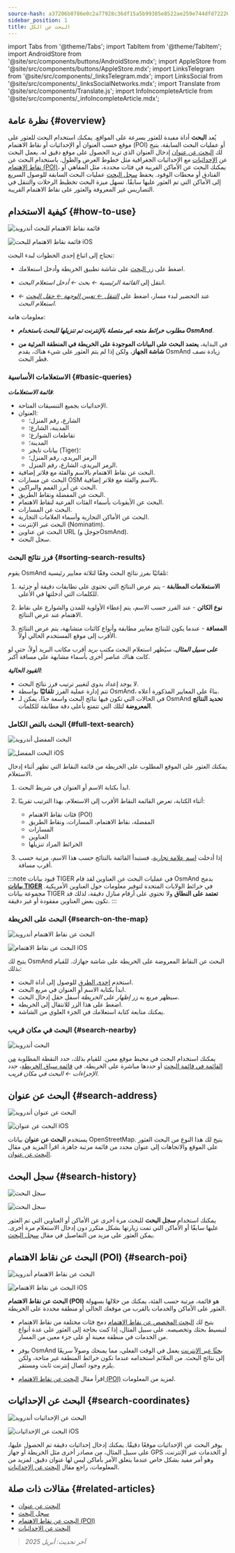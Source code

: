 ```yaml
---
source-hash: a37206b0786e0c2a77928c36df15a5b99385e8522ae259e744dfd7222696eb76
sidebar_position: 1
title: البحث عن الكل
---
```

import Tabs from '@theme/Tabs';
import TabItem from '@theme/TabItem';
import AndroidStore from '@site/src/components/buttons/AndroidStore.mdx';
import AppleStore from '@site/src/components/buttons/AppleStore.mdx';
import LinksTelegram from '@site/src/components/_linksTelegram.mdx';
import LinksSocial from '@site/src/components/_linksSocialNetworks.mdx';
import Translate from '@site/src/components/Translate.js';
import InfoIncompleteArticle from '@site/src/components/_infoIncompleteArticle.mdx';

<InfoIncompleteArticle/>

## نظرة عامة {#overview}

يُعد **البحث** أداة مفيدة للعثور بسرعة على المواقع. يمكنك استخدام البحث للعثور على موقع حسب العنوان أو الإحداثيات أو نقاط الاهتمام (POI) أو عمليات البحث السابقة. يتيح لك [البحث عن عنوان](#search-address) إدخال العنوان الذي تريد الحصول على موقع دقيق له. يعمل البحث عن [الإحداثيات](#search-coordinates) مع الإحداثيات الجغرافية مثل خطوط العرض والطول. باستخدام البحث عن [نقاط الاهتمام (POI)](#search-poi)، يمكنك البحث عن الأماكن القريبة في فئات محددة، مثل المقاهي أو الفنادق أو محطات الوقود. يحفظ [سجل البحث](#search-history) عمليات البحث السابقة للوصول السريع إلى الأماكن التي تم العثور عليها سابقًا. تسهل ميزة البحث تخطيط الرحلات والتنقل في التضاريس غير المعروفة والعثور على نقاط الاهتمام القريبة.

## كيفية الاستخدام {#how-to-use}

<Tabs groupId="operating-systems" queryString="current-os">

<TabItem value="android" label="أندرويد">

![قائمة نقاط الاهتمام للبحث أندرويد](@site/static/img/search/poi_list_android.png)

</TabItem>

<TabItem value="ios" label="iOS">

![قائمة نقاط الاهتمام للبحث iOS](@site/static/img/search/poi_list_1_ios.png)

</TabItem>

</Tabs>

تحتاج إلى اتباع إحدى الخطوات لبدء البحث:

- اضغط على [زر البحث](../widgets/map-buttons.md#search) على شاشة تطبيق الخريطة وأدخل استعلامك.

- انتقل إلى *القائمة الرئيسية ← بحث ← أدخل استعلام البحث*.

- عند التحضير لبدء مسار، اضغط على [*التنقل ← تعيين الوجهة ← حقل البحث*](../navigation/setup/route-navigation.md#set-target-point) *← استعلام البحث*.

معلومات هامة:

- ***مطلوب خرائط متجه غير متصلة بالإنترنت تم تنزيلها للبحث باستخدام OsmAnd***.

- في البداية، **يعتمد البحث على البيانات الموجودة على الخريطة في المنطقة المرئية من شاشة الجهاز**، ولكن إذا لم يتم العثور على شيء هناك، يقدم OsmAnd زيادة نصف قطر البحث.

### الاستعلامات الأساسية {#basic-queries}

***قائمة الاستعلامات***:

- الإحداثيات بجميع التنسيقات المتاحة.
- العنوان:
    - الشارع، رقم المنزل؛
    - المدينة، الشارع؛
    - تقاطعات الشوارع؛
    - المدينة؛
    - بيانات تايجر (Tiger)؛
    - الرمز البريدي، رقم المنزل؛
    - الرمز البريدي، الشارع، رقم المنزل.
- البحث عن نقاط الاهتمام بالاسم والفئة مع فلاتر إضافية.
- البحث عن مسارات OSM بالاسم والفئة مع فلاتر إضافية.
- البحث عن أبرز القمم والبراكين.
- البحث عن المفضلة ونقاط الطريق.
- البحث عن الأيقونات بأسماء الفئات الفرعية لنقاط الاهتمام.
- البحث عن المسارات.
- البحث عن الأماكن التجارية وأسماء العلامات التجارية.
- البحث عبر الإنترنت (Nominatim).
- البحث عن عناوين URL (جوجل وOsmAnd).
- سجل البحث.

<!--
***التنسيقات المدعومة***:

يمكن استخدام ***العلامات*** كاستعلام بحث. تتكون من ***مفتاح وقيمة***، على سبيل المثال:
*addr:street=StreetName*.
لتجنب الارتباك، يتم أحيانًا إحاطة المفتاح أو القيمة بعلامات اقتباس: **key="value" أو "key"="value"**. علامات الاقتباس وعلامة التساوي ليست جزءًا من محتوى العلامة.
-->

### فرز نتائج البحث {#sorting-search-results}

يقوم OsmAnd تلقائيًا بفرز نتائج البحث وفقًا لثلاثة معايير رئيسية:

1. **الاستعلامات المطابقة** - يتم عرض النتائج التي تحتوي على تطابقات دقيقة أو جزئية للكلمات التي أدخلتها في الأعلى.

2. **نوع الكائن** - عند الفرز حسب الاسم، يتم إعطاء الأولوية للمدن والشوارع على نقاط الاهتمام عند عرض النتائج.

3. **المسافة** - عندما يكون للنتائج معايير مطابقة وأنواع كائنات متشابهة، يتم عرض النتائج الأقرب إلى موقع المستخدم الحالي أولاً.

***على سبيل المثال***، سيُظهر استعلام البحث *مكتب بريد* أقرب مكاتب البريد أولاً، حتى لو كانت هناك عناصر أخرى بأسماء مشابهة على مسافة أكبر.

***القيود الحالية:***

- لا يوجد إعداد يدوي لتغيير ترتيب فرز نتائج البحث.
- تتم إدارة عملية الفرز **تلقائيًا** بواسطة OsmAnd، بناءً على المعايير المذكورة أعلاه.
- في الحالات التي تكون فيها نتائج البحث واسعة جدًا، يمكن لـ OsmAnd **تحديد النتائج المعروضة** لتلك التي تتمتع بأعلى دقة مطابقة للكلمات.

### البحث بالنص الكامل {#full-text-search}

<Tabs groupId="operating-systems" queryString="current-os">

<TabItem value="android" label="أندرويد">

![البحث المفضل أندرويد](@site/static/img/search/favorite_search_android.png)

</TabItem>

<TabItem value="ios" label="iOS">

![البحث المفضل iOS](@site/static/img/search/favorite_search_ios.png)

</TabItem>

</Tabs>

يمكنك العثور على الموقع المطلوب على الخريطة من قائمة النقاط التي تظهر أثناء إدخال الاستعلام.

1. ابدأ بكتابة الاسم أو العنوان في شريط البحث.

2. أثناء الكتابة، تعرض القائمة النقاط الأقرب إلى الاستعلام، بهذا الترتيب تقريبًا:
    - فئات نقاط الاهتمام (POI)
    - المفضلة، نقاط الاهتمام، المسارات، ونقاط الطريق
    - المسارات
    - العناوين
    - الخرائط المراد تنزيلها

3. إذا أدخلت [اسم علامة تجارية](../search/search-poi.md#how-to-use)، فستبدأ القائمة بالنتائج حسب هذا الاسم، مرتبة حسب أقرب مسافة.

:::note قيود بيانات TIGER في عمليات البحث عن العناوين
لقد قام OsmAnd بدمج [**بيانات TIGER**](../../technical/algorithms/trace-address-search-issues.md#trace-address-search-issues#us-address-search-and-tiger-data) في خرائط الولايات المتحدة لتوفير معلومات حول العناوين الأمريكية. مجموعة بيانات TIGER **تعتمد على النطاق** ولا تحتوي على أرقام منازل دقيقة، لذلك قد تكون بعض العناوين مفقودة أو غير دقيقة.
:::

### البحث على الخريطة {#search-on-the-map}

<Tabs groupId="operating-systems" queryString="current-os">

<TabItem value="android" label="أندرويد">

![البحث عن نقاط الاهتمام أندرويد](@site/static/img/search/poi_overlay_android.png)

</TabItem>

<TabItem value="ios" label="iOS">

![البحث عن نقاط الاهتمام iOS](@site/static/img/search/poi_overlay_ios.png)

</TabItem>

</Tabs>

يتيح لك OsmAnd البحث عن النقاط المعروضة على الخريطة على شاشة جهازك. للقيام بذلك:

- استخدم [إحدى الطرق](#how-to-use) للوصول إلى أداة البحث.
- ابدأ بكتابة الاسم أو العنوان في مربع البحث.
- سيظهر مربع به زر *إظهار على الخريطة* أسفل حقل إدخال البحث.
- اضغط على هذا الزر للانتقال إلى الخريطة.
- يمكنك متابعة كتابة استعلامك في الجزء العلوي من الشاشة.

### البحث في مكان قريب {#search-nearby}

![البحث أندرويد](@site/static/img/search/search_all_near_location_andr.png)

يمكنك استخدام البحث في محيط موقع معين. للقيام بذلك، حدد النقطة المطلوبة [من القائمة في قائمة البحث](#full-text-search) أو حددها مباشرة على الخريطة. في [قائمة سياق الخريطة](../map/map-context-menu.md#actions)، حدد *الإجراءات ← البحث في مكان قريب*.

## البحث عن عنوان {#search-address}

<Tabs groupId="operating-systems" queryString="current-os">

<TabItem value="android" label="أندرويد">

![البحث عن عنوان أندرويد](@site/static/img/search/search_address_2_andr.png)

</TabItem>

<TabItem value="ios" label="iOS">

![البحث عن عنوان iOS](@site/static/img/search/street_search_ios.png)

</TabItem>

</Tabs>

يستخدم **البحث عن عنوان** بيانات OpenStreetMap. يتيح لك هذا النوع من البحث العثور على الموقع والاتجاهات إلى عنوان محدد من قائمة مرتبة جاهزة. اقرأ المزيد في مقال [البحث عن عنوان](./search-address.md).

## سجل البحث {#search-history}

<Tabs groupId="operating-systems" queryString="current-os">

<TabItem value="android" label="أندرويد">

![سجل البحث](@site/static/img/search/history_search_android.png)

</TabItem>

<TabItem value="ios" label="iOS">

![سجل البحث](@site/static/img/search/history_search_ios.png)

</TabItem>

</Tabs>

يمكنك استخدام **سجل البحث** للبحث مرة أخرى عن الأماكن أو العناوين التي تم العثور عليها سابقًا أو الأماكن التي تمت زيارتها بشكل متكرر دون إدخال الاستعلام مرة أخرى. يمكن العثور على مزيد من التفاصيل في مقال [سجل البحث](./search-history.md).

## البحث عن نقاط الاهتمام (POI) {#search-poi}

<Tabs groupId="operating-systems" queryString="current-os">

<TabItem value="android" label="أندرويد">

![البحث عن نقاط الاهتمام أندرويد](@site/static/img/search/search_poi_categoties_andr.png)

</TabItem>

<TabItem value="ios" label="iOS">

![البحث عن نقاط الاهتمام iOS](@site/static/img/search/search_poi_categoties_1_ios.png)

</TabItem>

</Tabs>

**البحث عن نقاط الاهتمام (POI)** هو قائمة، مرتبة حسب الفئة، يمكنك من خلالها بسهولة العثور على الأماكن والخدمات بالقرب من موقعك الحالي أو منطقة محددة على الخريطة.

- يتيح لك [البحث المخصص عن نقاط الاهتمام](./search-poi.md#custom-poi-search) دمج فئات مختلفة من نقاط الاهتمام لتبسيط بحثك وتخصيصه.
على سبيل المثال، إذا كنت بحاجة إلى العثور على عدة أنواع من الخدمات في منطقة معينة أو على جزء معين من المسار.

- يوفر OsmAnd [بحثًا عبر الإنترنت](./search-poi.md#online-search) يعمل في الوقت الفعلي، مما يمنحك وصولاً سريعًا إلى نتائج البحث.
من الملائم استخدامه عندما تكون خرائط المنطقة غير متاحة، ولكن يلزم وجود اتصال إنترنت ثابت ومستقر.

- اقرأ مقال [البحث عن نقاط الاهتمام (POI)](./search-poi.md) لمزيد من المعلومات.

## البحث عن الإحداثيات {#search-coordinates}

<Tabs groupId="operating-systems" queryString="current-os">

<TabItem value="android" label="أندرويد">

![البحث عن الإحداثيات أندرويد](@site/static/img/search/coordinates_search_android.png)

</TabItem>

<TabItem value="ios" label="iOS">

![البحث عن الإحداثيات iOS](@site/static/img/search/coordinates_search_ios.png)

</TabItem>

</Tabs>

يوفر البحث عن الإحداثيات موقعًا دقيقًا. يمكنك إدخال إحداثيات دقيقة تم الحصول عليها، على سبيل المثال، من مصادر أخرى مثل الخريطة أو جهاز GPS أو الخدمات عبر الإنترنت، وهو أمر مفيد بشكل خاص عندما يتعلق الأمر بأماكن ليس لها عنوان دقيق. لمزيد من المعلومات، راجع مقال [البحث عن الإحداثيات](./search-coordinates.md).

## مقالات ذات صلة {#related-articles}

- [البحث عن عنوان](./search-address.md)
- [سجل البحث](./search-history.md)
- [البحث عن نقاط الاهتمام (POI)](./search-poi.md)
- [البحث عن الإحداثيات](./search-coordinates.md)

> *آخر تحديث: أبريل 2025*